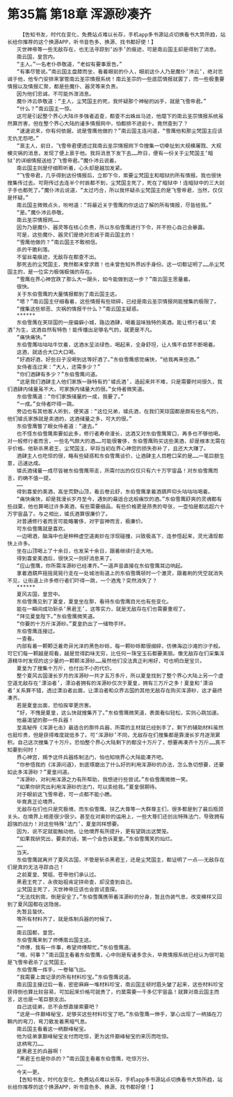 # 第35篇 第18章 浑源砂凑齐
        【告知书友，时代在变化，免费站点难以长存，手机app多书源站点切换看书大势所趋，站长给你推荐的这个换源APP，听书音色多、换源、找书都好使！】
       灭世神帝等一些无敌存在，也无法寻踪到‘凶手’的痕迹，可是南云国主却是得到了消息。
       南云国，皇宫内。
       “主人。”一名老仆恭敬道，“老奴有要事禀告。”
       “有事尽管说。”南云国主盘膝而坐，看着眼前的仆人，眼前这仆人乃是魔仆‘沛云’，绝对忠诚于他，他专门安排来掌管南云圣宗情报系统！南云圣宗的一些底层情报就罢了，而一些极重要情报以及情报汇聚，都是些魔仆、器灵等来负责。
       因为他们忠诚，不可能外泄消息。
       魔仆沛云恭敬道：“主人，尘梵国主的死，我怀疑那个神秘的凶手，就是飞雪帝君。”
       “什么？”南云国主一惊。
       这可是引起整个界心大陆许多强者追查，都查不出蛛丝马迹，他麾下的南云圣宗情报系统虽然算厉害，但在整个界心大陆的诸多情报网中，怕都排不进前十。竟然查到了？
       “速速说来，你有何依据，说是雪鹰他做的？”南云国主连问道，“雪鹰他和那尘梵国主应该无仇无怨吧。”
       “禀主人，前日，飞雪帝君便透过我南云圣宗情报网下令搜集一切牵扯到大规模屠戮、大规模灾祸的消息，发现了便上禀于他。我将消息下发下去……昨日，便有一份关于尘梵国主‘暗狱’的详细情报送给了飞雪帝君。”魔仆沛云说着。
       南云国主则是仔细聆听着，心头却是越加发紧。
       “飞雪帝君，几乎得到这份情报后，立即下令，索要尘梵国主和暗狱的所有情报。我也很快搜集传过去。可刚传过去连半个时辰都不到，尘梵国主死了，死在了暗狱中！连暗狱中的三大刽子手也都死了。”魔仆沛云说道，“太过巧合，所以我怀疑杀尘梵国主的是飞雪帝君，当然，仅仅是怀疑。”
       南云国主微微点头，吩咐道：“将最近关于雪鹰的你这边了解的所有情报，尽皆给我。”
       “是。”魔仆沛云恭敬。
       南云圣宗情报网……
       因为乃是魔仆、器灵等在核心负责，所以东伯雪鹰进行下令，并不担心自己会暴露。
       可是，这些魔仆、器灵们是绝对忠诚于南云国主的！
       “雪鹰他做的？”南云国主不敢相信。
       杀的干脆利落。
       不留丝毫痕迹，无敌存在都查不出。
       那死去的尘梵国主，竟然都未曾求救！也未曾告知外界凶手身份。这一切都证明了……杀尘梵国主的，是一位实力极强极强的存在。
       “雪鹰在界心神宫跌了那么大一跟头，如今能做到这一步？”南云国主思量着。
       很快。
       关于东伯雪鹰的大量情报都到了南云国主这。
       “嗯？”南云国主仔细看着，这些情报有些琐碎，已经是南云圣宗情报网能搜集的极限了。
       “搜集这些邪恶、灾祸的情报干什么？”南云国主疑惑。
       ******
       东伯雪鹰在芙琼国的一座偏僻小城，路边酒肆，喝着滋味独特的美酒。能让修行者以‘卖酒’为生，这酒自然有特色！能传播出足够名气的，就更是不凡。
       “痛快痛快。”
       东伯雪鹰咕咕咕牛饮着，这酒水呈淡绿色，喝起来，全身舒坦，让人情不自禁不断喝着。
       这酒，就适合大口大口喝。
       “好酒好酒，好些日子没喝到这等好酒了。”东伯雪鹰感觉痛快，“给我再来些酒。”
       女侍者连过来：“大人，还需多少？”
       “你们酒肆有多少？”东伯雪鹰问道。
       “这是我们酒肆主人他们家族一脉特有的‘璩氏酒’，造起来并不难，只是需要时间很久，我们酒肆内储量虽不大，可家族内储量大的很。”女侍者微笑道。
       东伯雪鹰道：“你们家族储量的一成，我要了。”
       “一成。”女侍者吓得一跳。
       旁边也有其他客人听到，便笑道：“这位兄弟，璩氏酒，在我们芙琼国都是颇有些名气的，他们璩氏家族就是卖酒的，这酒储量之多，可大的很。”
       东伯雪鹰瞥了眼女侍者道：“速去。”
       也不怪东伯雪鹰索要如此多，修行者寿命漫长，这酒又对东伯雪鹰胃口，再多也不够他喝。对一般修行者而言，一些名气颇大的酒……可能很奢侈，东伯雪鹰购买这些美酒，却是根本无需在乎价格。他斩杀黑君王、尘梵国主，早将当初在界心神宫的损失弥补了，且还大大赚了。
       酒肆主人也吃惊的很，略有些疑惑和东伯雪鹰谈价，让酒肆主人目瞪口呆的是……一笔巨额生意，迅速达成。
       璩氏酒储量一成尽皆被东伯雪鹰带走，所需付出的仅仅只有六十万宇宙晶！对东伯雪鹰而言，的确不值一提。
       ……
       得到喜爱的美酒，高坐荒野山顶，看云卷云舒，东伯雪鹰拿着酒葫芦仰头咕咕咕喝着。
       “痛快痛快，却是我漫长岁月至今，遇到的最适合这般痛饮的酒。”东伯雪鹰舒爽的灵魂都有些战栗，他也算喝过许多美酒，有些需要细品，有些价格更是昂贵的夸张，一壶怕是都远超六十万宇宙晶了。与之相比，璩氏酒算很廉价了。
       对普通修行者而言可能略奢侈，对宇宙神而言，极廉价。
       可东伯雪鹰就是喜欢。
       一边喝酒，脑海中也是种种虚空道奥妙在浮现碰撞，兴致极高下，连参悟起来，灵光涌现都快上许多。
       坐在山顶喝上了十余日，也发呆十余日，跟着继续行走大地。
       得到喜爱美酒后，很快又一则好消息来了。
       “应山雪鹰，你所需浑源砂已经凑齐。”一道声音直接在东伯雪鹰耳边响起。
       拿着酒葫芦摇摇晃晃行走在一处城池街道上的东伯雪鹰顿时一个激灵，跟着刷的凭空就消失不见，让街道上许多修行者们吓得一跳，一个酒鬼？突然消失了？
       ******
       夏风古国，皇宫中。
       东伯雪鹰见到了夏皇，夏皇坐在那，看待东伯雪鹰目光也有些变化。
       能在一瞬间成功斩杀‘黑君王’，这等实力，就是无敌存在们也需要重视了。
       “拜见夏皇陛下。”东伯雪鹰微笑道。
       “你要的十万斤浑源砂。”夏皇扔出了一储物手环。
       东伯雪鹰连接过。
       一查看。
       内部有着一颗颗泛着奇异光泽的黑色砂砾，每一颗砂砾都很细碎，仿佛海边沙滩的沙子般。可它们每一颗越是观看，越是觉得韵味无穷，比任何一珠宝玉石都要美丽。像无敌存在们采集浑源精华时发现的这少量的一颗颗浑源砂……虽然他们没法真正利用好，可也明白是宝贝。
       夏皇为了搜集十万斤，也付出不小的代价。
       整个夏风古国漫长岁月的浑源砂一共才五万多斤，所以夏皇找到了整个界心大陆上另一个虚空道无敌存在‘漂泊者’，漂泊者拥有的浑源砂仅次于夏皇，拥有三万斤之多！夏皇和‘漂泊者’关系算不错，透过漂泊者出面，让漂泊者和众界古国的其他无敌存在购买浑源砂，这才最终凑齐。
       若是夏皇出面，恐怕挨宰更厉害。
       “好，不愧是夏皇，这么快就搜集齐了。”东伯雪鹰微笑道，表面看似轻松，实则心跳加速。
       他最渴望的那一件兵器！
       至高秘传《浑源七击》最适合的那件兵器，所需的主材就已经到手了。剩下的辅助材料虽然也挺珍贵，但是获得难度就低多了。可‘浑源砂’不同，无敌存在们搜集都是靠漫长岁月逐渐累积。自己这次搜集了十万斤。恐怕整个界心大陆剩下的都没十万斤了，想要再凑齐十万斤……真不知要到何时！
       界心神宫，赐予这件兵器炼制法门，怕也知晓界心大陆能凑齐吧。
       “你参悟我的《浑源问道》，到底琢磨出了什么好的利用浑源砂的办法，怎么急切想要，还要如此多浑源砂？”夏皇问道。
       “浑源砂，对利用浑源之力有所帮助，我想进行些尝试。”东伯雪鹰微微一笑。
       “如果你研究出利用浑源砂的法门，可以卖给我。”夏皇很期待。
       对于眼前这飞雪帝君，可一点都不能小瞧。
       毕竟真正论境界。
       无敌存在们也只是究极境，而东伯雪鹰、扶乙大尊等一大群尊主们，很多都是到了最后瓶颈关头。在境界上相差很少很少。甚至在对奥妙的运用上，一些大尊们还创出特殊法门，导致拥有超强的战力！对这些特殊‘法门’，夏皇同样想要。
       因为，说不定就能触动他，让他境界有所提升，更有望跳出这樊笼。
       “如果我研究出，要卖的话，第一个会告诉夏皇。”东伯雪鹰笑的灿烂。
       ……
       当天。
       东伯雪鹰就离开了夏风古国，不管是斩杀黑君王，还是尘梵国主，都证明了一点——无敌存在们是真的无法寻踪自己！
       之前夏皇、樊祖、苍帝他们承认过。
       黑君王死了，永夜始祖肯定拼命查，却没查到自己。
       尘梵国主死了，灭世神帝应该也会尝试查探。
       “无法找到我，倒是安全了。”东伯雪鹰携带着浑源砂的分身，暂且伪装气息，改变模样又回到了夏风国都在这隐居。
       先暂且蛰伏。
       等所有材料齐了，就是炼制兵器的时候了。
       ……
       南云国都，皇宫。
       东伯雪鹰来到了师傅南云国主这。
       “师傅，我有一件事，希望师傅帮忙。”东伯雪鹰道。
       “哦，何事？”南云国主看着东伯雪鹰，心中则是有诸多念头，毕竟情报系统已经认为很可能是飞雪帝君杀了尘梵国主。
       东伯雪鹰一挥手，一卷轴飞出。
       “我需要上面记录的所有材料珍宝。”东伯雪鹰说道。
       南云国主接过后一看，密密麻麻一堆材料珍宝，南云国主顿时眉头皱了起来，这些材料珍宝获得倒也算比较容易，可加起来价格可就贵了，约莫需要一千多亿宇宙晶！就算对南云国主而言，这也是一笔巨额支出。
       自己这徒弟，总不会想直接索要吧？
       “这是一件巅峰秘宝，足够买这些材料珍宝了吧。”东伯雪鹰一伸手，掌心出现了一柄插在刀鞘内的弯刀，弯刀散发着黑暗气息。
       南云国主看着这一柄巅峰秘宝。
       他为徒弟拿巅峰秘宝支付而吃惊，更为这件巅峰秘宝的来历而吃惊。
       这柄弯刀……
       是黑君王的兵器啊！
       “黑君王也是你杀的？”南云国主看着东伯雪鹰，吃惊万分。
       ——
       今天一更。
       【告知书友，时代在变化，免费站点难以长存，手机app多书源站点切换看书大势所趋，站长给你推荐的这个换源APP，听书音色多、换源、找书都好使！】